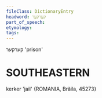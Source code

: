 ```yaml
---
fileClass: DictionaryEntry
headword: קערקער
part_of_speech: 
etymology: 
tags: 
---
```

קערקער
'prison'

SOUTHEASTERN
==============

kerker 'jail' {ROMANIA, Brăila, 45273}
